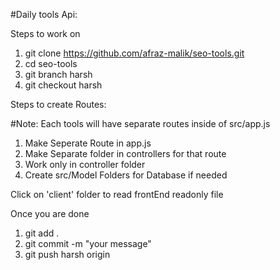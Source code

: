 #Daily tools Api:


Steps to work on

1.  git clone https://github.com/afraz-malik/seo-tools.git
2.  cd seo-tools
3.  git branch harsh
4.  git checkout harsh

Steps to create Routes:

#Note: Each tools will have separate routes inside of src/app.js

1. Make Seperate Route in app.js
2. Make Separate folder in controllers for that route
3. Work only in controller folder
4. Create src/Model Folders for Database if needed

Click on 'client' folder to read frontEnd readonly file

Once you are done 

1.  git add .
2.  git commit -m "your message"
3.  git push harsh origin
